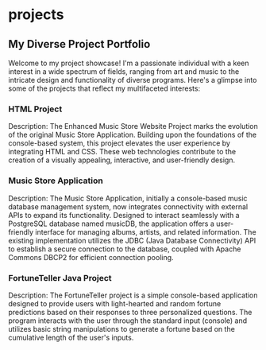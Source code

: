 # projects


## My Diverse Project Portfolio
Welcome to my project showcase! I'm a passionate individual with a keen interest in a wide spectrum of fields, ranging from art and music to the intricate design and functionality of diverse programs. Here's a glimpse into some of the projects that reflect my multifaceted interests:

### HTML Project
Description: The Enhanced Music Store Website Project marks the evolution of the original Music Store Application. Building upon the foundations of the console-based system, this project elevates the user experience by integrating HTML and CSS. These web technologies contribute to the creation of a visually appealing, interactive, and user-friendly design.

### Music Store Application
Description: The Music Store Application, initially a console-based music database management system, now integrates connectivity with external APIs to expand its functionality. Designed to interact seamlessly with a PostgreSQL database named musicDB, the application offers a user-friendly interface for managing albums, artists, and related information. The existing implementation utilizes the JDBC (Java Database Connectivity) API to establish a secure connection to the database, coupled with Apache Commons DBCP2 for efficient connection pooling.


### FortuneTeller Java Project
Description: The FortuneTeller project is a simple console-based application designed to provide users with light-hearted and random fortune predictions based on their responses to three personalized questions. The program interacts with the user through the standard input (console) and utilizes basic string manipulations to generate a fortune based on the cumulative length of the user's inputs.
